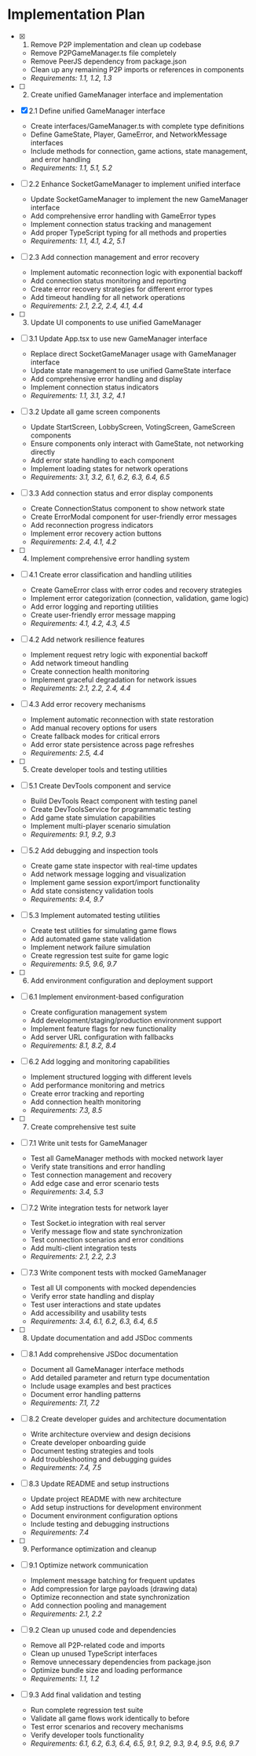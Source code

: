 # Implementation Plan

- [x] 1. Remove P2P implementation and clean up codebase

  - Remove P2PGameManager.ts file completely
  - Remove PeerJS dependency from package.json
  - Clean up any remaining P2P imports or references in components
  - _Requirements: 1.1, 1.2, 1.3_

- [ ] 2. Create unified GameManager interface and implementation
- [x] 2.1 Define unified GameManager interface

  - Create interfaces/GameManager.ts with complete type definitions
  - Define GameState, Player, GameError, and NetworkMessage interfaces
  - Include methods for connection, game actions, state management, and error handling
  - _Requirements: 1.1, 5.1, 5.2_

- [ ] 2.2 Enhance SocketGameManager to implement unified interface

  - Update SocketGameManager to implement the new GameManager interface
  - Add comprehensive error handling with GameError types
  - Implement connection status tracking and management
  - Add proper TypeScript typing for all methods and properties
  - _Requirements: 1.1, 4.1, 4.2, 5.1_

- [ ] 2.3 Add connection management and error recovery

  - Implement automatic reconnection logic with exponential backoff
  - Add connection status monitoring and reporting
  - Create error recovery strategies for different error types
  - Add timeout handling for all network operations
  - _Requirements: 2.1, 2.2, 2.4, 4.1, 4.4_

- [ ] 3. Update UI components to use unified GameManager
- [ ] 3.1 Update App.tsx to use new GameManager interface

  - Replace direct SocketGameManager usage with GameManager interface
  - Update state management to use unified GameState interface
  - Add comprehensive error handling and display
  - Implement connection status indicators
  - _Requirements: 1.1, 3.1, 3.2, 4.1_

- [ ] 3.2 Update all game screen components

  - Update StartScreen, LobbyScreen, VotingScreen, GameScreen components
  - Ensure components only interact with GameState, not networking directly
  - Add error state handling to each component
  - Implement loading states for network operations
  - _Requirements: 3.1, 3.2, 6.1, 6.2, 6.3, 6.4, 6.5_

- [ ] 3.3 Add connection status and error display components

  - Create ConnectionStatus component to show network state
  - Create ErrorModal component for user-friendly error messages
  - Add reconnection progress indicators
  - Implement error recovery action buttons
  - _Requirements: 2.4, 4.1, 4.2_

- [ ] 4. Implement comprehensive error handling system
- [ ] 4.1 Create error classification and handling utilities

  - Create GameError class with error codes and recovery strategies
  - Implement error categorization (connection, validation, game logic)
  - Add error logging and reporting utilities
  - Create user-friendly error message mapping
  - _Requirements: 4.1, 4.2, 4.3, 4.5_

- [ ] 4.2 Add network resilience features

  - Implement request retry logic with exponential backoff
  - Add network timeout handling
  - Create connection health monitoring
  - Implement graceful degradation for network issues
  - _Requirements: 2.1, 2.2, 2.4, 4.4_

- [ ] 4.3 Add error recovery mechanisms

  - Implement automatic reconnection with state restoration
  - Add manual recovery options for users
  - Create fallback modes for critical errors
  - Add error state persistence across page refreshes
  - _Requirements: 2.5, 4.4_

- [ ] 5. Create developer tools and testing utilities
- [ ] 5.1 Create DevTools component and service

  - Build DevTools React component with testing panel
  - Create DevToolsService for programmatic testing
  - Add game state simulation capabilities
  - Implement multi-player scenario simulation
  - _Requirements: 9.1, 9.2, 9.3_

- [ ] 5.2 Add debugging and inspection tools

  - Create game state inspector with real-time updates
  - Add network message logging and visualization
  - Implement game session export/import functionality
  - Add state consistency validation tools
  - _Requirements: 9.4, 9.7_

- [ ] 5.3 Implement automated testing utilities

  - Create test utilities for simulating game flows
  - Add automated game state validation
  - Implement network failure simulation
  - Create regression test suite for game logic
  - _Requirements: 9.5, 9.6, 9.7_

- [ ] 6. Add environment configuration and deployment support
- [ ] 6.1 Implement environment-based configuration

  - Create configuration management system
  - Add development/staging/production environment support
  - Implement feature flags for new functionality
  - Add server URL configuration with fallbacks
  - _Requirements: 8.1, 8.2, 8.4_

- [ ] 6.2 Add logging and monitoring capabilities

  - Implement structured logging with different levels
  - Add performance monitoring and metrics
  - Create error tracking and reporting
  - Add connection health monitoring
  - _Requirements: 7.3, 8.5_

- [ ] 7. Create comprehensive test suite
- [ ] 7.1 Write unit tests for GameManager

  - Test all GameManager methods with mocked network layer
  - Verify state transitions and error handling
  - Test connection management and recovery
  - Add edge case and error scenario tests
  - _Requirements: 3.4, 5.3_

- [ ] 7.2 Write integration tests for network layer

  - Test Socket.io integration with real server
  - Verify message flow and state synchronization
  - Test connection scenarios and error conditions
  - Add multi-client integration tests
  - _Requirements: 2.1, 2.2, 2.3_

- [ ] 7.3 Write component tests with mocked GameManager

  - Test all UI components with mocked dependencies
  - Verify error state handling and display
  - Test user interactions and state updates
  - Add accessibility and usability tests
  - _Requirements: 3.4, 6.1, 6.2, 6.3, 6.4, 6.5_

- [ ] 8. Update documentation and add JSDoc comments
- [ ] 8.1 Add comprehensive JSDoc documentation

  - Document all GameManager interface methods
  - Add detailed parameter and return type documentation
  - Include usage examples and best practices
  - Document error handling patterns
  - _Requirements: 7.1, 7.2_

- [ ] 8.2 Create developer guides and architecture documentation

  - Write architecture overview and design decisions
  - Create developer onboarding guide
  - Document testing strategies and tools
  - Add troubleshooting and debugging guides
  - _Requirements: 7.4, 7.5_

- [ ] 8.3 Update README and setup instructions

  - Update project README with new architecture
  - Add setup instructions for development environment
  - Document environment configuration options
  - Include testing and debugging instructions
  - _Requirements: 7.4_

- [ ] 9. Performance optimization and cleanup
- [ ] 9.1 Optimize network communication

  - Implement message batching for frequent updates
  - Add compression for large payloads (drawing data)
  - Optimize reconnection and state synchronization
  - Add connection pooling and management
  - _Requirements: 2.1, 2.2_

- [ ] 9.2 Clean up unused code and dependencies

  - Remove all P2P-related code and imports
  - Clean up unused TypeScript interfaces
  - Remove unnecessary dependencies from package.json
  - Optimize bundle size and loading performance
  - _Requirements: 1.1, 1.2_

- [ ] 9.3 Add final validation and testing
  - Run complete regression test suite
  - Validate all game flows work identically to before
  - Test error scenarios and recovery mechanisms
  - Verify developer tools functionality
  - _Requirements: 6.1, 6.2, 6.3, 6.4, 6.5, 9.1, 9.2, 9.3, 9.4, 9.5, 9.6, 9.7_

